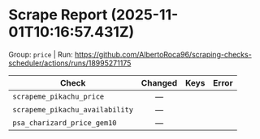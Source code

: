 # Scrape Report (2025-11-01T10:16:57.431Z)

Group: `price`  |  Run: https://github.com/AlbertoRoca96/scraping-checks-scheduler/actions/runs/18995271175

| Check | Changed | Keys | Error |
|---|:---:|:--|:--|
| `scrapeme_pikachu_price` | — |  |  |
| `scrapeme_pikachu_availability` | — |  |  |
| `psa_charizard_price_gem10` | — |  |  |
